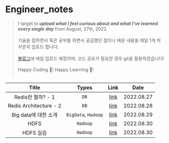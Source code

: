 # Engineer_notes

> I target to _**upload what I feel curious about and what I've learned every single day**_ from August, 27th, 2022. <br/><br/>
> 기술을 접하면서 혹은 공부를 하면서 궁금했던 점이나 배운 내용을 매일 1개 씩 꾸준히 업로드 합니다. <br/><br/>
> [블로그](https://velog.io/@jungedlin)에 매일 업로드 예정이며, 코드 공유가 필요한 경우 git을 활용하겠습니다! <br/><br/>
> Happy Coding 💙! Happy Learning 🎈!<br/><br/>

| Title | Types | Link | Date | 
| :-----------: | :------------: | :------------: | :------------: |
| Redis란 뭘까? - 1  |   ```DB```   | [link](https://velog.io/@jungedlin/Redis란-뭘까-1) | 2022.08.27 | 
| Redis Architecture - 2   |    ```DB```    |  [link](https://velog.io/@jungedlin/Redis란-뭘까-2) | 2022.08.28 |
| Big data에 대한 소개  |    ```BigData```, ```Hadoop```   |  [link](https://velog.io/@jungedlin/Hadoop1) | 2022.08.29 |
| HDFS  |   ```Hadoop```   |  [link](https://velog.io/@jungedlin/Hadoop2) | 2022.08.30 |
| HDFS 실습 |  ```Hadoop```   |  [link](https://velog.io/@jungedlin/Hadoop2) | 2022.08.30 |

